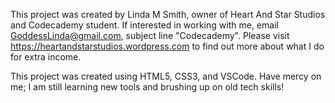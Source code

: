 This project was created by Linda M Smith, owner of Heart And Star Studios and Codecademy student.  If interested in working with me, email GoddessLinda@gmail.com, subject line "Codecademy".  Please visit https://heartandstarstudios.wordpress.com to find out more about what I do for extra income.  

This project was created using HTML5, CSS3, and VSCode.  Have mercy on me; I am still learning new tools and brushing up on old tech skills!  